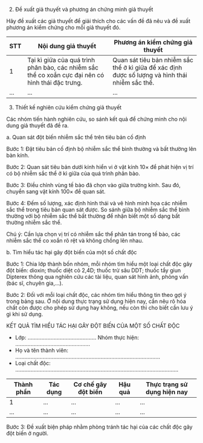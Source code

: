 2. Đề xuất giả thuyết và phương án chứng minh giả thuyết

Hãy đề xuất các giả thuyết để giải thích cho các vấn đề đã nêu và đề xuất phương án kiểm chứng cho mỗi giả thuyết đó.

STT | Nội dung giả thuyết | Phương án kiểm chứng giả thuyết
--- | --- | ---
1 | Tại kì giữa của quá trình phân bào, các nhiễm sắc thể co xoắn cực đại nên có hình thái đặc trưng. | Quan sát tiêu bản nhiễm sắc thể ở kì giữa để xác định được số lượng và hình thái nhiễm sắc thể.
... | ... | ...

3. Thiết kế nghiên cứu kiểm chứng giả thuyết

Các nhóm tiến hành nghiên cứu, so sánh kết quả để chứng minh cho nội dung giả thuyết đã đề ra.

a. Quan sát đột biến nhiễm sắc thể trên tiêu bản cố định

Bước 1: Đặt tiêu bản cố định bộ nhiễm sắc thể bình thường và bất thường lên bàn kính.

Bước 2: Quan sát tiêu bản dưới kính hiển vi ở vật kính 10× để phát hiện vị trí có bộ nhiễm sắc thể ở kì giữa của quá trình phân bào.

Bước 3: Điều chỉnh vùng tế bào đã chọn vào giữa trường kính. Sau đó, chuyển sang vật kính 100× để quan sát.

Bước 4: Đếm số lượng, xác định hình thái và vẽ hình minh họa các nhiễm sắc thể trong tiêu bản quan sát được. So sánh giữa bộ nhiễm sắc thể bình thường với bộ nhiễm sắc thể bất thường để nhận biết một số dạng bất thường nhiễm sắc thể.

Chú ý: Cần lựa chọn vị trí có nhiễm sắc thể phân tán trong tế bào, các nhiễm sắc thể co xoắn rõ rệt và không chồng lên nhau.

b. Tìm hiểu tác hại gây đột biến của một số chất độc

Bước 1: Chia lớp thành bốn nhóm, mỗi nhóm tìm hiểu một loại chất độc gây đột biến: dioxin; thuốc diệt cỏ 2,4D; thuốc trừ sâu DDT; thuốc tẩy giun Dipterex thông qua nghiên cứu các tài liệu, quan sát hình ảnh, phỏng vấn (bác sĩ, chuyên gia,...).

Bước 2: Đối với mỗi loại chất độc, các nhóm tìm hiểu thông tin theo gợi ý trong bảng sau. Ở nội dung thực trạng sử dụng hiện nay, cần nêu rõ hóa chất còn được cho phép sử dụng hay không, nếu còn thì cho biết cần lưu ý gì khi sử dụng.

KẾT QUẢ TÌM HIỂU TÁC HẠI GÂY ĐỘT BIẾN CỦA MỘT SỐ CHẤT ĐỘC

- Lớp: ............................................. Nhóm thực hiện: .................................................
- Họ và tên thành viên: ...............................................................................................
- Loại chất độc: ...........................................................................................................

Thành phần | Tác dụng | Cơ chế gây đột biến | Hậu quả | Thực trạng sử dụng hiện nay
--- | --- | --- | --- | ---
1 | ... | ... | ... | ...
... | ... | ... | ... | ...

Bước 3: Đề xuất biện pháp nhằm phòng tránh tác hại của các chất độc gây đột biến ở người.